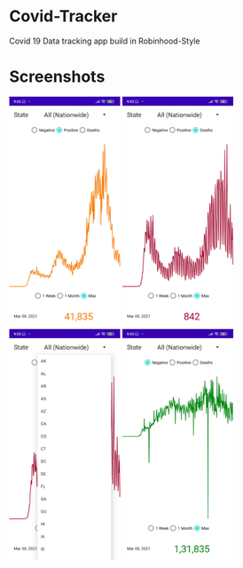 # Covid-Tracker
Covid 19 Data tracking app build in Robinhood-Style

# Screenshots
<p float="center">
  <img src="/screenshots/s1.jpg" width="200" />
  <img src="/screenshots/s2.jpg" width="200" />
  <img src="/screenshots/s3.jpg" width="200" />
  <img src="/screenshots/s4.jpg" width="200" />
</p>
